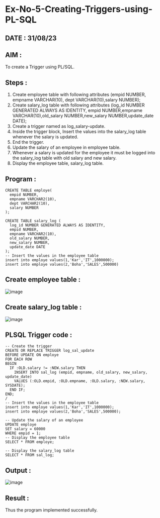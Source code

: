 # Ex-No-5-Creating-Triggers-using-PL-SQL

## DATE : 31/08/23

## AIM :

To create a Trigger using PL/SQL.

## Steps :

1. Create employee table with following attributes (empid NUMBER, empname VARCHAR(10), dept VARCHAR(10),salary NUMBER);
2. Create salary_log table with following attributes (log_id NUMBER GENERATED ALWAYS AS IDENTITY, empid NUMBER,empname VARCHAR(10),old_salary NUMBER,new_salary NUMBER,update_date DATE);
3. Create a trigger named as log_salary-update.
4. Inside the trigger block, Insert the values into the salary_log table whenever the salary is updated.
5. End the trigger.
6. Update the salary of an employee in employee table.
7. Whenever a salary is updated for the employee it must be logged into the salary_log table with old salary and new salary.
8. Display the employee table, salary_log table.

## Program :
```
CREATE TABLE employe(
  empid NUMBER,
  empname VARCHAR2(10),
  dept VARCHAR2(10),
  salary NUMBER
);

CREATE TABLE salary_log (
  log_id NUMBER GENERATED ALWAYS AS IDENTITY,
  empid NUMBER,
  empname VARCHAR2(10),
  old_salary NUMBER,
  new_salary NUMBER,
  update_date DATE
);
-- Insert the values in the employee table
insert into employe values(1,'Kar','IT',1000000);
insert into employe values(2,'Boha','SALES',500000)
```
## Create employee table :
![image](https://github.com/Abrinnisha6/Ex-No-5-Creating-Triggers-using-PL-SQL/assets/118889454/3699296e-ec78-425e-9bbc-e0ec36a15bac)

## Create salary_log table :
![image](https://github.com/Abrinnisha6/Ex-No-5-Creating-Triggers-using-PL-SQL/assets/118889454/d15327aa-7bc4-4fbd-ac05-b77360204fd2)

## PLSQL Trigger code :
```
-- Create the trigger
CREATE OR REPLACE TRIGGER log_sal_update
BEFORE UPDATE ON employe
FOR EACH ROW
BEGIN
  IF :OLD.salary != :NEW.salary THEN
    INSERT INTO sal_log (empid, empname, old_salary, new_salary, update_date)
    VALUES (:OLD.empid, :OLD.empname, :OLD.salary, :NEW.salary, SYSDATE);
  END IF;
END;
/
-- Insert the values in the employee table
insert into employe values(1,'Kar','IT',1000000);
insert into employe values(2,'Boha','SALES',500000);

-- Update the salary of an employee
UPDATE employe
SET salary = 60000
WHERE empid = 1;
-- Display the employee table
SELECT * FROM employe;

-- Display the salary_log table
SELECT * FROM sal_log;
```
## Output :

![image](https://github.com/Abrinnisha6/Ex-No-5-Creating-Triggers-using-PL-SQL/assets/118889454/88f66efb-9156-4768-8c66-7ee26c6c1ad2)

## Result :

Thus the program implemented successfully.
